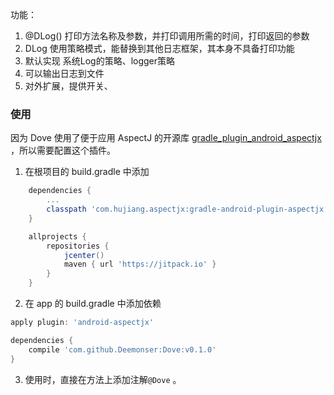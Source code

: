 功能：

1. @DLog() 打印方法名称及参数，并打印调用所需的时间，打印返回的参数
2. DLog 使用策略模式，能替换到其他日志框架，其本身不具备打印功能
3. 默认实现 系统Log的策略、logger策略
4. 可以输出日志到文件
5. 对外扩展，提供开关、


### 使用
因为 Dove 使用了便于应用 AspectJ 的开源库 [gradle_plugin_android_aspectjx](https://github.com/HujiangTechnology/gradle_plugin_android_aspectjx) ，所以需要配置这个插件。
1. 在根项目的 build.gradle 中添加
```groovy
    dependencies {
        ...
        classpath 'com.hujiang.aspectjx:gradle-android-plugin-aspectjx:1.0.8'
    }

    allprojects {
        repositories {
            jcenter()
            maven { url 'https://jitpack.io' }
        }
    }
```
2. 在 app 的 build.gradle 中添加依赖
```groovy
apply plugin: 'android-aspectjx'

dependencies {
    compile 'com.github.Deemonser:Dove:v0.1.0'
}
```
3. 使用时，直接在方法上添加注解`@Dove` 。